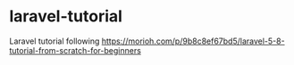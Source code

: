 # laravel-tutorial
Laravel tutorial following https://morioh.com/p/9b8c8ef67bd5/laravel-5-8-tutorial-from-scratch-for-beginners

